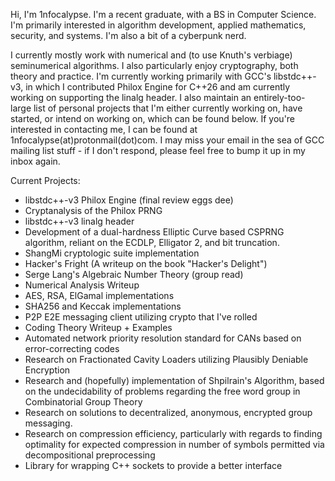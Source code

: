 Hi, I'm 1nfocalypse.
I'm a recent graduate, with a BS in Computer Science. I'm primarily interested in algorithm development, applied mathematics, security, and systems. I'm also a bit of a cyberpunk nerd.

I currently mostly work with numerical and (to use Knuth's verbiage) seminumerical algorithms. I also particularly enjoy cryptography, both theory and practice. I'm currently working primarily with GCC's libstdc++-v3,
in which I contributed Philox Engine for C++26 and am currently working on supporting the linalg header. I also maintain an entirely-too-large list of personal projects that I'm either currently working on, have 
started, or intend on working on, which can be found below. If you're interested in contacting me, I can be found at 1nfocalypse(at)protonmail(dot)com. I may miss your email in the sea of GCC mailing list stuff - if I don't respond,
please feel free to bump it up in my inbox again.


Current Projects:
- libstdc++-v3 Philox Engine (final review eggs dee)
- Cryptanalysis of the Philox PRNG
- libstdc++-v3 linalg header
- Development of a dual-hardness Elliptic Curve based CSPRNG algorithm, reliant on the ECDLP, Elligator 2, and bit truncation.
- ShangMi cryptologic suite implementation
- Hacker's Fright (A writeup on the book "Hacker's Delight")
- Serge Lang's Algebraic Number Theory (group read)
- Numerical Analysis Writeup
- AES, RSA, ElGamal implementations
- SHA256 and Keccak implementations
- P2P E2E messaging client utilizing crypto that I've rolled
- Coding Theory Writeup + Examples
- Automated network priority resolution standard for CANs based on error-correcting codes
- Research on Fractionated Cavity Loaders utilizing Plausibly Deniable Encryption
- Research and (hopefully) implementation of Shpilrain's Algorithm, based on the undecidability of problems regarding the free word group in Combinatorial Group Theory
- Research on solutions to decentralized, anonymous, encrypted group messaging.
- Research on compression efficiency, particularly with regards to finding optimality for expected compression in number of symbols permitted via decompositional preprocessing
- Library for wrapping C++ sockets to provide a better interface

